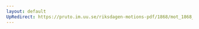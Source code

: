 ```yaml
---
layout: default
UpRedirect: https://pruto.im.uu.se/riksdagen-motions-pdf/1868/mot_1868__ak__168/mot_1868__ak__168-001.pdf
---
```

